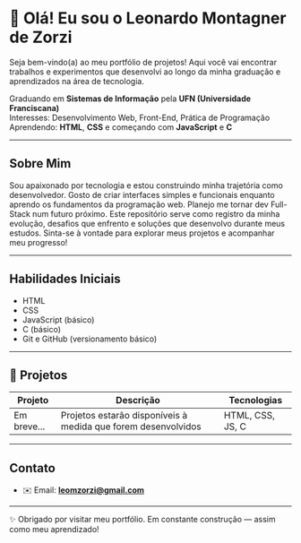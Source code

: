 # 👋 Olá! Eu sou o Leonardo Montagner de Zorzi

Seja bem-vindo(a) ao meu portfólio de projetos! Aqui você vai encontrar trabalhos e experimentos que desenvolvi ao longo da minha graduação e aprendizados na área de tecnologia.

 Graduando em **Sistemas de Informação** pela **UFN (Universidade Franciscana)**  
 Interesses: Desenvolvimento Web, Front-End, Prática de Programação  
 Aprendendo: **HTML**, **CSS** e começando com **JavaScript** e **C**

---

##  Sobre Mim

Sou apaixonado por tecnologia e estou construindo minha trajetória como desenvolvedor. Gosto de criar interfaces simples e funcionais enquanto aprendo os fundamentos da programação web.
Planejo me tornar dev Full-Stack num futuro próximo.
Este repositório serve como registro da minha evolução, desafios que enfrento e soluções que desenvolvo durante meus estudos. Sinta-se à vontade para explorar meus projetos e acompanhar meu progresso!

---

##  Habilidades Iniciais

- HTML
- CSS
- JavaScript (básico)
- C (básico)
- Git e GitHub (versionamento básico)

---

## 📁 Projetos

| Projeto | Descrição | Tecnologias |
|--------|-----------|--------------|
| Em breve... | Projetos estarão disponíveis à medida que forem desenvolvidos | HTML, CSS, JS, C |

---

## Contato
- ✉️ Email: **leomzorzi@gmail.com**
---

✨ Obrigado por visitar meu portfólio. Em constante construção — assim como meu aprendizado!
